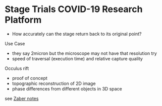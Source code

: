 # Stage Trials COVID-19 Research Platform

- How accurately can the stage return back to its original point?

Use Case
- they say 2micron but the microscope may not have that resolution try
- speed of traversal (execution time) and relative capture quality

Occulus rift
- proof of concept
- topographic reconstruction of 2D image
- phase differences from different objects in 3D space

see [Zaber notes](docs.)